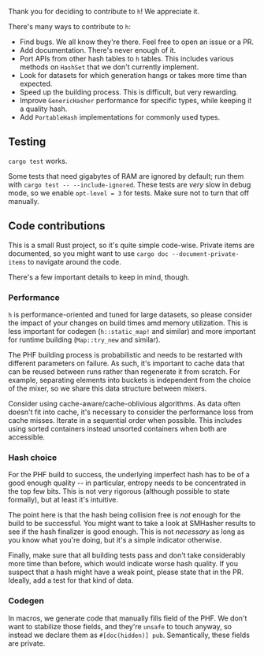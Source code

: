 Thank you for deciding to contribute to `h`! We appreciate it.

There's many ways to contribute to `h`:

- Find bugs. We all know they're there. Feel free to open an issue or a PR.
- Add documentation. There's never enough of it.
- Port APIs from other hash tables to `h` tables. This includes various methods on `HashSet` that we don't currently implement.
- Look for datasets for which generation hangs or takes more time than expected.
- Speed up the building process. This is difficult, but very rewarding.
- Improve `GenericHasher` performance for specific types, while keeping it a quality hash.
- Add `PortableHash` implementations for commonly used types.


## Testing

`cargo test` works.

Some tests that need gigabytes of RAM are ignored by default; run them with `cargo test -- --include-ignored`. These tests are *very* slow in debug mode, so we enable `opt-level = 3` for tests. Make sure not to turn that off manually.


## Code contributions

This is a small Rust project, so it's quite simple code-wise. Private items are documented, so you might want to use `cargo doc --document-private-items` to navigate around the code.

There's a few important details to keep in mind, though.


### Performance

`h` is performance-oriented and tuned for large datasets, so please consider the impact of your changes on build times amd memory utilization. This is less important for codegen (`h::static_map!` and similar) and more important for runtime building (`Map::try_new` and similar).

The PHF building process is probabilistic and needs to be restarted with different parameters on failure. As such, it's important to cache data that can be reused between runs rather than regenerate it from scratch. For example, separating elements into buckets is independent from the choice of the mixer, so we share this data structure between mixers.

Consider using cache-aware/cache-oblivious algorithms. As data often doesn't fit into cache, it's necessary to consider the performance loss from cache misses. Iterate in a sequential order when possible. This includes using sorted containers instead unsorted containers when both are accessible.


### Hash choice

For the PHF build to success, the underlying imperfect hash has to be of a good enough quality -- in particular, entropy needs to be concentrated in the top few bits. This is not very rigorous (although possible to state formally), but at least it's intuitive.

The point here is that the hash being collision free is *not* enough for the build to be successful. You might want to take a look at SMHasher results to see if the hash finalizer is good enough. This is not *necessary* as long as you know what you're doing, but it's a simple indicator otherwise.

Finally, make sure that all building tests pass and don't take considerably more time than before, which would indicate worse hash quality. If you suspect that a hash might have a weak point, please state that in the PR. Ideally, add a test for that kind of data.


### Codegen

In macros, we generate code that manually fills field of the PHF. We don't want to stabilize those fields, and they're `unsafe` to touch anyway, so instead we declare them as `#[doc(hidden)] pub`. Semantically, these fields are private.
